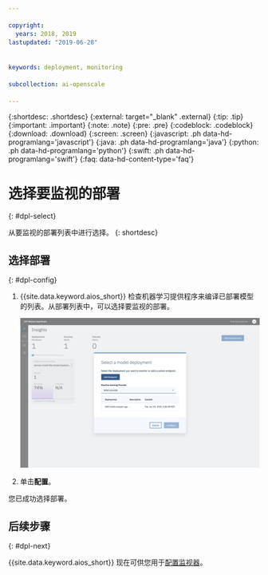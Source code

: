 ```yaml
---

copyright:
  years: 2018, 2019
lastupdated: "2019-06-28"


keywords: deployment, monitoring 

subcollection: ai-openscale

---
```


{:shortdesc: .shortdesc}
{:external: target="_blank" .external}
{:tip: .tip}
{:important: .important}
{:note: .note}
{:pre: .pre}
{:codeblock: .codeblock}
{:download: .download}
{:screen: .screen}
{:javascript: .ph data-hd-programlang='javascript'}
{:java: .ph data-hd-programlang='java'}
{:python: .ph data-hd-programlang='python'}
{:swift: .ph data-hd-programlang='swift'}
{:faq: data-hd-content-type='faq'}

# 选择要监视的部署
{: #dpl-select}

从要监视的部署列表中进行选择。
{: shortdesc}

## 选择部署
{: #dpl-config}

1.  {{site.data.keyword.aios_short}} 检查机器学习提供程序来编译已部署模型的列表。从部署列表中，可以选择要监视的部署。

    ![选择部署](images/wos-select-model-deployment.png)

1.  单击**配置**。

您已成功选择部署。 

## 后续步骤
{: #dpl-next}

{{site.data.keyword.aios_short}} 现在可供您用于[配置监视器](/docs/services/ai-openscale?topic=ai-openscale-mo-config)。
